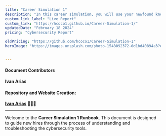 ```yaml
---
title: "Career Simulation 1"
description: "In this career simulation, you will use your newfound knowledge of the CIA triad, risks, vulnerabilities, assessments, and the Linux command line to work through a problem"
custom_link_label: "Live Report"
custom_link: "https://hcoco1.github.io/Career-Simulation-1/"
updatedDate: "February 18 2024"
pricing: "Cybersecurity Report"

oldPricing: "https://github.com/hcoco1/Career-Simulation-1"
heroImage: "https://images.unsplash.com/photo-1548092372-0d1bd40894a3?q=80&w=2070&auto=format&fit=crop&ixlib=rb-4.0.3&ixid=M3wxMjA3fDB8MHxwaG90by1wYWdlfHx8fGVufDB8fHx8fA%3D%3D"


---
```


#### Document Contributors

**Ivan Arias**

#### Repository and Website Creation:

[**Ivan Arias**](http://www.hcoco1.com) 🧑🏻‍💻

---

Welcome to the **Career Simulation 1 Runbook**. This document is designed to guide new hires through the process of understanding and troubleshooting the cybersecurity tools.